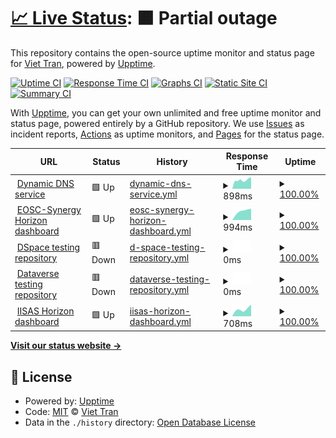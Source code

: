 # [📈 Live Status](https://tdviet.github.io/uptime-dynamic-dns-service): <!--live status--> **🟧 Partial outage**

This repository contains the open-source uptime monitor and status page for [Viet Tran](https://tdviet.github.io/uptime-dynamic-dns-service), powered by [Upptime](https://github.com/upptime/upptime).

[![Uptime CI](https://github.com/tdviet/uptime-dynamic-dns-service/workflows/Uptime%20CI/badge.svg)](https://github.com/upptime/upptime/actions?query=workflow%3A%22Uptime+CI%22)
[![Response Time CI](https://github.com/tdviet/uptime-dynamic-dns-service/workflows/Response%20Time%20CI/badge.svg)](https://github.com/upptime/upptime/actions?query=workflow%3A%22Response+Time+CI%22)
[![Graphs CI](https://github.com/tdviet/uptime-dynamic-dns-service/workflows/Graphs%20CI/badge.svg)](https://github.com/upptime/upptime/actions?query=workflow%3A%22Graphs+CI%22)
[![Static Site CI](https://github.com/tdviet/uptime-dynamic-dns-service/workflows/Static%20Site%20CI/badge.svg)](https://github.com/upptime/upptime/actions?query=workflow%3A%22Static+Site+CI%22)
[![Summary CI](https://github.com/tdviet/uptime-dynamic-dns-service/workflows/Summary%20CI/badge.svg)](https://github.com/upptime/upptime/actions?query=workflow%3A%22Summary+CI%22)

With [Upptime](https://upptime.js.org), you can get your own unlimited and free uptime monitor and status page, powered entirely by a GitHub repository. We use [Issues](https://github.com/tdviet/uptime-dynamic-dns-service/issues) as incident reports, [Actions](https://github.com/tdviet/uptime-dynamic-dns-service/actions) as uptime monitors, and [Pages](https://tdviet.github.io/uptime-dynamic-dns-service) for the status page.

<!--start: status pages-->
<!-- This summary is generated by Upptime (https://github.com/upptime/upptime) -->
<!-- Do not edit this manually, your changes will be overwritten -->
<!-- prettier-ignore -->
| URL | Status | History | Response Time | Uptime |
| --- | ------ | ------- | ------------- | ------ |
| <img alt="" src="https://favicons.githubusercontent.com/nsupdate.fedcloud.eu" height="13"> [Dynamic DNS service](https://nsupdate.fedcloud.eu) | 🟩 Up | [dynamic-dns-service.yml](https://github.com/IISAS/fedcloud.eu-uptime-dynamic-dns-service/commits/HEAD/history/dynamic-dns-service.yml) | <details><summary><img alt="Response time graph" src="./graphs/dynamic-dns-service/response-time-week.png" height="20"> 898ms</summary><br><a href="https://uptime.fedcloud.eu/history/dynamic-dns-service"><img alt="Response time 959" src="https://img.shields.io/endpoint?url=https%3A%2F%2Fraw.githubusercontent.com%2FIISAS%2Ffedcloud.eu-uptime-dynamic-dns-service%2FHEAD%2Fapi%2Fdynamic-dns-service%2Fresponse-time.json"></a><br><a href="https://uptime.fedcloud.eu/history/dynamic-dns-service"><img alt="24-hour response time 1193" src="https://img.shields.io/endpoint?url=https%3A%2F%2Fraw.githubusercontent.com%2FIISAS%2Ffedcloud.eu-uptime-dynamic-dns-service%2FHEAD%2Fapi%2Fdynamic-dns-service%2Fresponse-time-day.json"></a><br><a href="https://uptime.fedcloud.eu/history/dynamic-dns-service"><img alt="7-day response time 898" src="https://img.shields.io/endpoint?url=https%3A%2F%2Fraw.githubusercontent.com%2FIISAS%2Ffedcloud.eu-uptime-dynamic-dns-service%2FHEAD%2Fapi%2Fdynamic-dns-service%2Fresponse-time-week.json"></a><br><a href="https://uptime.fedcloud.eu/history/dynamic-dns-service"><img alt="30-day response time 828" src="https://img.shields.io/endpoint?url=https%3A%2F%2Fraw.githubusercontent.com%2FIISAS%2Ffedcloud.eu-uptime-dynamic-dns-service%2FHEAD%2Fapi%2Fdynamic-dns-service%2Fresponse-time-month.json"></a><br><a href="https://uptime.fedcloud.eu/history/dynamic-dns-service"><img alt="1-year response time 960" src="https://img.shields.io/endpoint?url=https%3A%2F%2Fraw.githubusercontent.com%2FIISAS%2Ffedcloud.eu-uptime-dynamic-dns-service%2FHEAD%2Fapi%2Fdynamic-dns-service%2Fresponse-time-year.json"></a></details> | <details><summary><a href="https://uptime.fedcloud.eu/history/dynamic-dns-service">100.00%</a></summary><a href="https://uptime.fedcloud.eu/history/dynamic-dns-service"><img alt="All-time uptime 100.00%" src="https://img.shields.io/endpoint?url=https%3A%2F%2Fraw.githubusercontent.com%2FIISAS%2Ffedcloud.eu-uptime-dynamic-dns-service%2FHEAD%2Fapi%2Fdynamic-dns-service%2Fuptime.json"></a><br><a href="https://uptime.fedcloud.eu/history/dynamic-dns-service"><img alt="24-hour uptime 100.00%" src="https://img.shields.io/endpoint?url=https%3A%2F%2Fraw.githubusercontent.com%2FIISAS%2Ffedcloud.eu-uptime-dynamic-dns-service%2FHEAD%2Fapi%2Fdynamic-dns-service%2Fuptime-day.json"></a><br><a href="https://uptime.fedcloud.eu/history/dynamic-dns-service"><img alt="7-day uptime 100.00%" src="https://img.shields.io/endpoint?url=https%3A%2F%2Fraw.githubusercontent.com%2FIISAS%2Ffedcloud.eu-uptime-dynamic-dns-service%2FHEAD%2Fapi%2Fdynamic-dns-service%2Fuptime-week.json"></a><br><a href="https://uptime.fedcloud.eu/history/dynamic-dns-service"><img alt="30-day uptime 100.00%" src="https://img.shields.io/endpoint?url=https%3A%2F%2Fraw.githubusercontent.com%2FIISAS%2Ffedcloud.eu-uptime-dynamic-dns-service%2FHEAD%2Fapi%2Fdynamic-dns-service%2Fuptime-month.json"></a><br><a href="https://uptime.fedcloud.eu/history/dynamic-dns-service"><img alt="1-year uptime 100.00%" src="https://img.shields.io/endpoint?url=https%3A%2F%2Fraw.githubusercontent.com%2FIISAS%2Ffedcloud.eu-uptime-dynamic-dns-service%2FHEAD%2Fapi%2Fdynamic-dns-service%2Fuptime-year.json"></a></details>
| <img alt="" src="https://favicons.githubusercontent.com/dashboard.fedcloud.eosc-synergy.eu" height="13"> [EOSC-Synergy Horizon dashboard](https://dashboard.fedcloud.eosc-synergy.eu/) | 🟩 Up | [eosc-synergy-horizon-dashboard.yml](https://github.com/IISAS/fedcloud.eu-uptime-dynamic-dns-service/commits/HEAD/history/eosc-synergy-horizon-dashboard.yml) | <details><summary><img alt="Response time graph" src="./graphs/eosc-synergy-horizon-dashboard/response-time-week.png" height="20"> 994ms</summary><br><a href="https://uptime.fedcloud.eu/history/eosc-synergy-horizon-dashboard"><img alt="Response time 1604" src="https://img.shields.io/endpoint?url=https%3A%2F%2Fraw.githubusercontent.com%2FIISAS%2Ffedcloud.eu-uptime-dynamic-dns-service%2FHEAD%2Fapi%2Feosc-synergy-horizon-dashboard%2Fresponse-time.json"></a><br><a href="https://uptime.fedcloud.eu/history/eosc-synergy-horizon-dashboard"><img alt="24-hour response time 1215" src="https://img.shields.io/endpoint?url=https%3A%2F%2Fraw.githubusercontent.com%2FIISAS%2Ffedcloud.eu-uptime-dynamic-dns-service%2FHEAD%2Fapi%2Feosc-synergy-horizon-dashboard%2Fresponse-time-day.json"></a><br><a href="https://uptime.fedcloud.eu/history/eosc-synergy-horizon-dashboard"><img alt="7-day response time 994" src="https://img.shields.io/endpoint?url=https%3A%2F%2Fraw.githubusercontent.com%2FIISAS%2Ffedcloud.eu-uptime-dynamic-dns-service%2FHEAD%2Fapi%2Feosc-synergy-horizon-dashboard%2Fresponse-time-week.json"></a><br><a href="https://uptime.fedcloud.eu/history/eosc-synergy-horizon-dashboard"><img alt="30-day response time 986" src="https://img.shields.io/endpoint?url=https%3A%2F%2Fraw.githubusercontent.com%2FIISAS%2Ffedcloud.eu-uptime-dynamic-dns-service%2FHEAD%2Fapi%2Feosc-synergy-horizon-dashboard%2Fresponse-time-month.json"></a><br><a href="https://uptime.fedcloud.eu/history/eosc-synergy-horizon-dashboard"><img alt="1-year response time 1008" src="https://img.shields.io/endpoint?url=https%3A%2F%2Fraw.githubusercontent.com%2FIISAS%2Ffedcloud.eu-uptime-dynamic-dns-service%2FHEAD%2Fapi%2Feosc-synergy-horizon-dashboard%2Fresponse-time-year.json"></a></details> | <details><summary><a href="https://uptime.fedcloud.eu/history/eosc-synergy-horizon-dashboard">100.00%</a></summary><a href="https://uptime.fedcloud.eu/history/eosc-synergy-horizon-dashboard"><img alt="All-time uptime 100.00%" src="https://img.shields.io/endpoint?url=https%3A%2F%2Fraw.githubusercontent.com%2FIISAS%2Ffedcloud.eu-uptime-dynamic-dns-service%2FHEAD%2Fapi%2Feosc-synergy-horizon-dashboard%2Fuptime.json"></a><br><a href="https://uptime.fedcloud.eu/history/eosc-synergy-horizon-dashboard"><img alt="24-hour uptime 100.00%" src="https://img.shields.io/endpoint?url=https%3A%2F%2Fraw.githubusercontent.com%2FIISAS%2Ffedcloud.eu-uptime-dynamic-dns-service%2FHEAD%2Fapi%2Feosc-synergy-horizon-dashboard%2Fuptime-day.json"></a><br><a href="https://uptime.fedcloud.eu/history/eosc-synergy-horizon-dashboard"><img alt="7-day uptime 100.00%" src="https://img.shields.io/endpoint?url=https%3A%2F%2Fraw.githubusercontent.com%2FIISAS%2Ffedcloud.eu-uptime-dynamic-dns-service%2FHEAD%2Fapi%2Feosc-synergy-horizon-dashboard%2Fuptime-week.json"></a><br><a href="https://uptime.fedcloud.eu/history/eosc-synergy-horizon-dashboard"><img alt="30-day uptime 100.00%" src="https://img.shields.io/endpoint?url=https%3A%2F%2Fraw.githubusercontent.com%2FIISAS%2Ffedcloud.eu-uptime-dynamic-dns-service%2FHEAD%2Fapi%2Feosc-synergy-horizon-dashboard%2Fuptime-month.json"></a><br><a href="https://uptime.fedcloud.eu/history/eosc-synergy-horizon-dashboard"><img alt="1-year uptime 100.00%" src="https://img.shields.io/endpoint?url=https%3A%2F%2Fraw.githubusercontent.com%2FIISAS%2Ffedcloud.eu-uptime-dynamic-dns-service%2FHEAD%2Fapi%2Feosc-synergy-horizon-dashboard%2Fuptime-year.json"></a></details>
| <img alt="" src="https://favicons.githubusercontent.com/dspace-iisas.repository.fedcloud.eu" height="13"> [DSpace testing repository](http://dspace-iisas.repository.fedcloud.eu:8080/xmlui/) | 🟥 Down | [d-space-testing-repository.yml](https://github.com/IISAS/fedcloud.eu-uptime-dynamic-dns-service/commits/HEAD/history/d-space-testing-repository.yml) | <details><summary><img alt="Response time graph" src="./graphs/d-space-testing-repository/response-time-week.png" height="20"> 0ms</summary><br><a href="https://uptime.fedcloud.eu/history/d-space-testing-repository"><img alt="Response time 973" src="https://img.shields.io/endpoint?url=https%3A%2F%2Fraw.githubusercontent.com%2FIISAS%2Ffedcloud.eu-uptime-dynamic-dns-service%2FHEAD%2Fapi%2Fd-space-testing-repository%2Fresponse-time.json"></a><br><a href="https://uptime.fedcloud.eu/history/d-space-testing-repository"><img alt="24-hour response time 0" src="https://img.shields.io/endpoint?url=https%3A%2F%2Fraw.githubusercontent.com%2FIISAS%2Ffedcloud.eu-uptime-dynamic-dns-service%2FHEAD%2Fapi%2Fd-space-testing-repository%2Fresponse-time-day.json"></a><br><a href="https://uptime.fedcloud.eu/history/d-space-testing-repository"><img alt="7-day response time 0" src="https://img.shields.io/endpoint?url=https%3A%2F%2Fraw.githubusercontent.com%2FIISAS%2Ffedcloud.eu-uptime-dynamic-dns-service%2FHEAD%2Fapi%2Fd-space-testing-repository%2Fresponse-time-week.json"></a><br><a href="https://uptime.fedcloud.eu/history/d-space-testing-repository"><img alt="30-day response time 0" src="https://img.shields.io/endpoint?url=https%3A%2F%2Fraw.githubusercontent.com%2FIISAS%2Ffedcloud.eu-uptime-dynamic-dns-service%2FHEAD%2Fapi%2Fd-space-testing-repository%2Fresponse-time-month.json"></a><br><a href="https://uptime.fedcloud.eu/history/d-space-testing-repository"><img alt="1-year response time 948" src="https://img.shields.io/endpoint?url=https%3A%2F%2Fraw.githubusercontent.com%2FIISAS%2Ffedcloud.eu-uptime-dynamic-dns-service%2FHEAD%2Fapi%2Fd-space-testing-repository%2Fresponse-time-year.json"></a></details> | <details><summary><a href="https://uptime.fedcloud.eu/history/d-space-testing-repository">100.00%</a></summary><a href="https://uptime.fedcloud.eu/history/d-space-testing-repository"><img alt="All-time uptime 100.00%" src="https://img.shields.io/endpoint?url=https%3A%2F%2Fraw.githubusercontent.com%2FIISAS%2Ffedcloud.eu-uptime-dynamic-dns-service%2FHEAD%2Fapi%2Fd-space-testing-repository%2Fuptime.json"></a><br><a href="https://uptime.fedcloud.eu/history/d-space-testing-repository"><img alt="24-hour uptime 100.00%" src="https://img.shields.io/endpoint?url=https%3A%2F%2Fraw.githubusercontent.com%2FIISAS%2Ffedcloud.eu-uptime-dynamic-dns-service%2FHEAD%2Fapi%2Fd-space-testing-repository%2Fuptime-day.json"></a><br><a href="https://uptime.fedcloud.eu/history/d-space-testing-repository"><img alt="7-day uptime 100.00%" src="https://img.shields.io/endpoint?url=https%3A%2F%2Fraw.githubusercontent.com%2FIISAS%2Ffedcloud.eu-uptime-dynamic-dns-service%2FHEAD%2Fapi%2Fd-space-testing-repository%2Fuptime-week.json"></a><br><a href="https://uptime.fedcloud.eu/history/d-space-testing-repository"><img alt="30-day uptime 100.00%" src="https://img.shields.io/endpoint?url=https%3A%2F%2Fraw.githubusercontent.com%2FIISAS%2Ffedcloud.eu-uptime-dynamic-dns-service%2FHEAD%2Fapi%2Fd-space-testing-repository%2Fuptime-month.json"></a><br><a href="https://uptime.fedcloud.eu/history/d-space-testing-repository"><img alt="1-year uptime 100.00%" src="https://img.shields.io/endpoint?url=https%3A%2F%2Fraw.githubusercontent.com%2FIISAS%2Ffedcloud.eu-uptime-dynamic-dns-service%2FHEAD%2Fapi%2Fd-space-testing-repository%2Fuptime-year.json"></a></details>
| <img alt="" src="https://favicons.githubusercontent.com/dataverse-iisas.repository.fedcloud.eu" height="13"> [Dataverse testing repository](https://dataverse-iisas.repository.fedcloud.eu/) | 🟥 Down | [dataverse-testing-repository.yml](https://github.com/IISAS/fedcloud.eu-uptime-dynamic-dns-service/commits/HEAD/history/dataverse-testing-repository.yml) | <details><summary><img alt="Response time graph" src="./graphs/dataverse-testing-repository/response-time-week.png" height="20"> 0ms</summary><br><a href="https://uptime.fedcloud.eu/history/dataverse-testing-repository"><img alt="Response time 1666" src="https://img.shields.io/endpoint?url=https%3A%2F%2Fraw.githubusercontent.com%2FIISAS%2Ffedcloud.eu-uptime-dynamic-dns-service%2FHEAD%2Fapi%2Fdataverse-testing-repository%2Fresponse-time.json"></a><br><a href="https://uptime.fedcloud.eu/history/dataverse-testing-repository"><img alt="24-hour response time 0" src="https://img.shields.io/endpoint?url=https%3A%2F%2Fraw.githubusercontent.com%2FIISAS%2Ffedcloud.eu-uptime-dynamic-dns-service%2FHEAD%2Fapi%2Fdataverse-testing-repository%2Fresponse-time-day.json"></a><br><a href="https://uptime.fedcloud.eu/history/dataverse-testing-repository"><img alt="7-day response time 0" src="https://img.shields.io/endpoint?url=https%3A%2F%2Fraw.githubusercontent.com%2FIISAS%2Ffedcloud.eu-uptime-dynamic-dns-service%2FHEAD%2Fapi%2Fdataverse-testing-repository%2Fresponse-time-week.json"></a><br><a href="https://uptime.fedcloud.eu/history/dataverse-testing-repository"><img alt="30-day response time 1496" src="https://img.shields.io/endpoint?url=https%3A%2F%2Fraw.githubusercontent.com%2FIISAS%2Ffedcloud.eu-uptime-dynamic-dns-service%2FHEAD%2Fapi%2Fdataverse-testing-repository%2Fresponse-time-month.json"></a><br><a href="https://uptime.fedcloud.eu/history/dataverse-testing-repository"><img alt="1-year response time 1715" src="https://img.shields.io/endpoint?url=https%3A%2F%2Fraw.githubusercontent.com%2FIISAS%2Ffedcloud.eu-uptime-dynamic-dns-service%2FHEAD%2Fapi%2Fdataverse-testing-repository%2Fresponse-time-year.json"></a></details> | <details><summary><a href="https://uptime.fedcloud.eu/history/dataverse-testing-repository">100.00%</a></summary><a href="https://uptime.fedcloud.eu/history/dataverse-testing-repository"><img alt="All-time uptime 100.00%" src="https://img.shields.io/endpoint?url=https%3A%2F%2Fraw.githubusercontent.com%2FIISAS%2Ffedcloud.eu-uptime-dynamic-dns-service%2FHEAD%2Fapi%2Fdataverse-testing-repository%2Fuptime.json"></a><br><a href="https://uptime.fedcloud.eu/history/dataverse-testing-repository"><img alt="24-hour uptime 100.00%" src="https://img.shields.io/endpoint?url=https%3A%2F%2Fraw.githubusercontent.com%2FIISAS%2Ffedcloud.eu-uptime-dynamic-dns-service%2FHEAD%2Fapi%2Fdataverse-testing-repository%2Fuptime-day.json"></a><br><a href="https://uptime.fedcloud.eu/history/dataverse-testing-repository"><img alt="7-day uptime 100.00%" src="https://img.shields.io/endpoint?url=https%3A%2F%2Fraw.githubusercontent.com%2FIISAS%2Ffedcloud.eu-uptime-dynamic-dns-service%2FHEAD%2Fapi%2Fdataverse-testing-repository%2Fuptime-week.json"></a><br><a href="https://uptime.fedcloud.eu/history/dataverse-testing-repository"><img alt="30-day uptime 100.00%" src="https://img.shields.io/endpoint?url=https%3A%2F%2Fraw.githubusercontent.com%2FIISAS%2Ffedcloud.eu-uptime-dynamic-dns-service%2FHEAD%2Fapi%2Fdataverse-testing-repository%2Fuptime-month.json"></a><br><a href="https://uptime.fedcloud.eu/history/dataverse-testing-repository"><img alt="1-year uptime 100.00%" src="https://img.shields.io/endpoint?url=https%3A%2F%2Fraw.githubusercontent.com%2FIISAS%2Ffedcloud.eu-uptime-dynamic-dns-service%2FHEAD%2Fapi%2Fdataverse-testing-repository%2Fuptime-year.json"></a></details>
| <img alt="" src="https://favicons.githubusercontent.com/horizon.ui.savba.sk" height="13"> [IISAS Horizon dashboard](https://horizon.ui.savba.sk/) | 🟩 Up | [iisas-horizon-dashboard.yml](https://github.com/IISAS/fedcloud.eu-uptime-dynamic-dns-service/commits/HEAD/history/iisas-horizon-dashboard.yml) | <details><summary><img alt="Response time graph" src="./graphs/iisas-horizon-dashboard/response-time-week.png" height="20"> 708ms</summary><br><a href="https://uptime.fedcloud.eu/history/iisas-horizon-dashboard"><img alt="Response time 812" src="https://img.shields.io/endpoint?url=https%3A%2F%2Fraw.githubusercontent.com%2FIISAS%2Ffedcloud.eu-uptime-dynamic-dns-service%2FHEAD%2Fapi%2Fiisas-horizon-dashboard%2Fresponse-time.json"></a><br><a href="https://uptime.fedcloud.eu/history/iisas-horizon-dashboard"><img alt="24-hour response time 769" src="https://img.shields.io/endpoint?url=https%3A%2F%2Fraw.githubusercontent.com%2FIISAS%2Ffedcloud.eu-uptime-dynamic-dns-service%2FHEAD%2Fapi%2Fiisas-horizon-dashboard%2Fresponse-time-day.json"></a><br><a href="https://uptime.fedcloud.eu/history/iisas-horizon-dashboard"><img alt="7-day response time 708" src="https://img.shields.io/endpoint?url=https%3A%2F%2Fraw.githubusercontent.com%2FIISAS%2Ffedcloud.eu-uptime-dynamic-dns-service%2FHEAD%2Fapi%2Fiisas-horizon-dashboard%2Fresponse-time-week.json"></a><br><a href="https://uptime.fedcloud.eu/history/iisas-horizon-dashboard"><img alt="30-day response time 691" src="https://img.shields.io/endpoint?url=https%3A%2F%2Fraw.githubusercontent.com%2FIISAS%2Ffedcloud.eu-uptime-dynamic-dns-service%2FHEAD%2Fapi%2Fiisas-horizon-dashboard%2Fresponse-time-month.json"></a><br><a href="https://uptime.fedcloud.eu/history/iisas-horizon-dashboard"><img alt="1-year response time 817" src="https://img.shields.io/endpoint?url=https%3A%2F%2Fraw.githubusercontent.com%2FIISAS%2Ffedcloud.eu-uptime-dynamic-dns-service%2FHEAD%2Fapi%2Fiisas-horizon-dashboard%2Fresponse-time-year.json"></a></details> | <details><summary><a href="https://uptime.fedcloud.eu/history/iisas-horizon-dashboard">100.00%</a></summary><a href="https://uptime.fedcloud.eu/history/iisas-horizon-dashboard"><img alt="All-time uptime 100.00%" src="https://img.shields.io/endpoint?url=https%3A%2F%2Fraw.githubusercontent.com%2FIISAS%2Ffedcloud.eu-uptime-dynamic-dns-service%2FHEAD%2Fapi%2Fiisas-horizon-dashboard%2Fuptime.json"></a><br><a href="https://uptime.fedcloud.eu/history/iisas-horizon-dashboard"><img alt="24-hour uptime 100.00%" src="https://img.shields.io/endpoint?url=https%3A%2F%2Fraw.githubusercontent.com%2FIISAS%2Ffedcloud.eu-uptime-dynamic-dns-service%2FHEAD%2Fapi%2Fiisas-horizon-dashboard%2Fuptime-day.json"></a><br><a href="https://uptime.fedcloud.eu/history/iisas-horizon-dashboard"><img alt="7-day uptime 100.00%" src="https://img.shields.io/endpoint?url=https%3A%2F%2Fraw.githubusercontent.com%2FIISAS%2Ffedcloud.eu-uptime-dynamic-dns-service%2FHEAD%2Fapi%2Fiisas-horizon-dashboard%2Fuptime-week.json"></a><br><a href="https://uptime.fedcloud.eu/history/iisas-horizon-dashboard"><img alt="30-day uptime 100.00%" src="https://img.shields.io/endpoint?url=https%3A%2F%2Fraw.githubusercontent.com%2FIISAS%2Ffedcloud.eu-uptime-dynamic-dns-service%2FHEAD%2Fapi%2Fiisas-horizon-dashboard%2Fuptime-month.json"></a><br><a href="https://uptime.fedcloud.eu/history/iisas-horizon-dashboard"><img alt="1-year uptime 100.00%" src="https://img.shields.io/endpoint?url=https%3A%2F%2Fraw.githubusercontent.com%2FIISAS%2Ffedcloud.eu-uptime-dynamic-dns-service%2FHEAD%2Fapi%2Fiisas-horizon-dashboard%2Fuptime-year.json"></a></details>

<!--end: status pages-->

[**Visit our status website →**](https://tdviet.github.io/uptime-dynamic-dns-service)

## 📄 License

- Powered by: [Upptime](https://github.com/upptime/upptime)
- Code: [MIT](./LICENSE) © [Viet Tran](https://tdviet.github.io/uptime-dynamic-dns-service)
- Data in the `./history` directory: [Open Database License](https://opendatacommons.org/licenses/odbl/1-0/)
